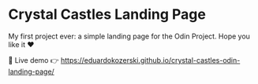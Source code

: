 # Crystal Castles Landing Page
My first project ever: a simple landing page for the Odin Project. Hope you like it ❤️

🔴 Live demo 👉 https://eduardokozerski.github.io/crystal-castles-odin-landing-page/
